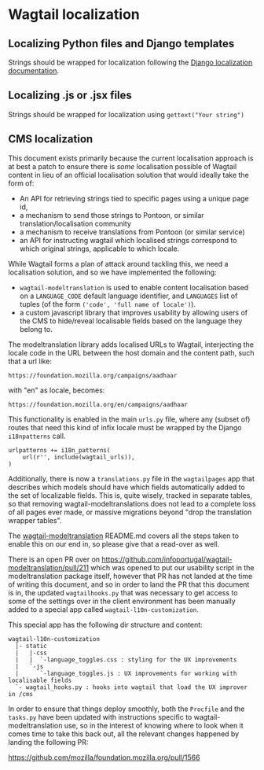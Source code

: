 # Wagtail localization

## Localizing Python files and Django templates

Strings should be wrapped for localization following the [Django localization documentation](https://docs.djangoproject.com/en/2.2/topics/i18n/translation/).

## Localizing .js or .jsx files

Strings should be wrapped for localization using `gettext("Your string")`

## CMS localization
This document exists primarily because the current localisation approach is at best a patch to ensure there is _some_ localisation possible of Wagtail content in lieu of an official localisation solution that would ideally take the form of:

- An API for retrieving strings tied to specific pages using a unique page id,
- a mechanism to send those strings to Pontoon, or similar translation/localisation community
- a mechanism to receive translations from Pontoon (or similar service)
- an API for instructing wagtail which localised strings correspond to which original strings, applicable to which locale.

While Wagtail forms a plan of attack around tackling this, we need a localisation solution, and so we have implemented the following:

- `wagtail-modeltranslation` is used to enable content localisation based on a `LANGUAGE_CODE` default language identifier, and `LANGUAGES` list of tuples (of the form `('code', 'full name of locale')`).
- a custom javascript library that improves usability by allowing users of the CMS to hide/reveal localisable fields based on the language they belong to.

The modeltranslation library adds localised URLs to Wagtail, interjecting the locale code in the URL between the host domain and the content path, such that a url like:

    https://foundation.mozilla.org/campaigns/aadhaar

with "en" as locale, becomes:

    https://foundation.mozilla.org/en/campaigns/aadhaar

This functionality is enabled in the main `urls.py` file, where any (subset of) routes that need this kind of infix locale must be wrapped by the Django `i18npatterns` call.

    urlpatterns += i18n_patterns(
        url(r'', include(wagtail_urls)),
    )

Additionally, there is now a `translations.py` file in the `wagtailpages` app that describes which models should have which fields automatically added to the set of localizable fields. This is, quite wisely, tracked in separate tables, so that removing wagtail-modeltranslations does not lead to a complete loss of all pages ever made, or massive migrations beyond "drop the translation wrapper tables".

The [wagtail-modeltranslation](https://github.com/infoportugal/wagtail-modeltranslation) README.md covers all the steps taken to enable this on our end in, so please give that a read-over as well.

There is an open PR over on https://github.com/infoportugal/wagtail-modeltranslation/pull/211 which was opened to put our usability script in the modeltranslation package itself, however that PR has not landed at the time of writing this document, and so in order to land the PR that this document is in, the updated `wagtailhooks.py` that was necessary to get access to some of the settings over in the client environment has been manually added to a special app called `wagtail-l10n-customization`.

This special app has the following dir structure and content:

    wagtail-l10n-customization
      |- static
      |   |-css
      |   |  `-language_toggles.css : styling for the UX improvements
      |   `-js
      |      `-language_toggles.js : UX improvements for working with localisable fields
      `- wagtail_hooks.py : hooks into wagtail that load the UX improver in /cms

In order to ensure that things deploy smoothly, both the `Procfile` and the `tasks.py` have been updated with instructions specific to wagtail-modeltranslation use, so in the interest of knowing where to look when it comes time to take this back out, all the relevant changes happened by landing the following PR:

https://github.com/mozilla/foundation.mozilla.org/pull/1566
